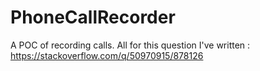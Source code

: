 # PhoneCallRecorder
A POC of recording calls.
All for this question I've written :
https://stackoverflow.com/q/50970915/878126
